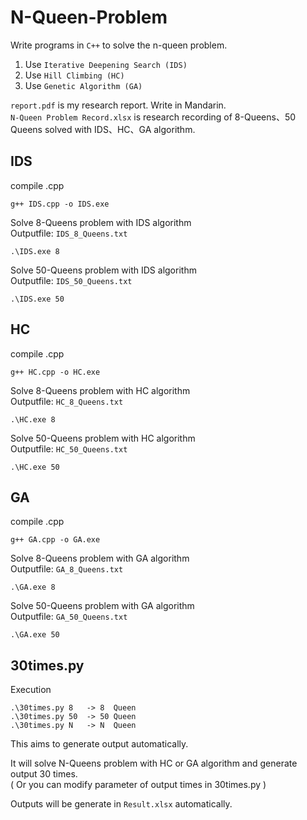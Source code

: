 # N-Queen-Problem

Write programs in `C++` to solve the n-queen problem.
1. Use `Iterative Deepening Search (IDS) `
2. Use `Hill Climbing (HC)`
3. Use `Genetic Algorithm (GA)`

`report.pdf` is my research report. Write in Mandarin. <br>
`N-Queen Problem Record.xlsx` is research recording of 8-Queens、50 Queens solved with IDS、HC、GA algorithm.

## IDS

compile .cpp
```
g++ IDS.cpp -o IDS.exe
```

Solve 8-Queens problem with IDS algorithm <br>
Outputfile: `IDS_8_Queens.txt`
```
.\IDS.exe 8
```

Solve 50-Queens problem with IDS algorithm<br>
Outputfile: `IDS_50_Queens.txt`
```
.\IDS.exe 50
```

## HC

compile .cpp
```
g++ HC.cpp -o HC.exe
```

Solve 8-Queens problem with HC algorithm <br>
Outputfile: `HC_8_Queens.txt`
```
.\HC.exe 8
```

Solve 50-Queens problem with HC algorithm <br>
Outputfile: `HC_50_Queens.txt`
```
.\HC.exe 50
```

## GA

compile .cpp
```
g++ GA.cpp -o GA.exe
```

Solve 8-Queens problem with GA algorithm <br>
Outputfile: `GA_8_Queens.txt`
```
.\GA.exe 8
```

Solve 50-Queens problem with GA algorithm <br>
Outputfile: `GA_50_Queens.txt`
```
.\GA.exe 50
```

## 30times.py

Execution
```
.\30times.py 8   -> 8  Queen
.\30times.py 50  -> 50 Queen
.\30times.py N   -> N  Queen
```
This aims to generate output automatically. <br>

It will solve N-Queens problem with HC or GA algorithm and generate output 30 times.<br>
( Or you can modify parameter of output times in 30times.py ) <br>

Outputs will be generate in `Result.xlsx` automatically.
